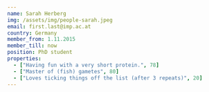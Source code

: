 ```yaml
---
name: Sarah Herberg
img: /assets/img/people-sarah.jpeg
email: first.last@imp.ac.at
country: Germany
member_from: 1.11.2015
member_till: now
position: PhD student
properties:
  - ["Having fun with a very short protein.", 78]
  - ["Master of (fish) gametes", 80]
  - ["Loves ticking things off the list (after 3 repeats)", 20]
---
```


